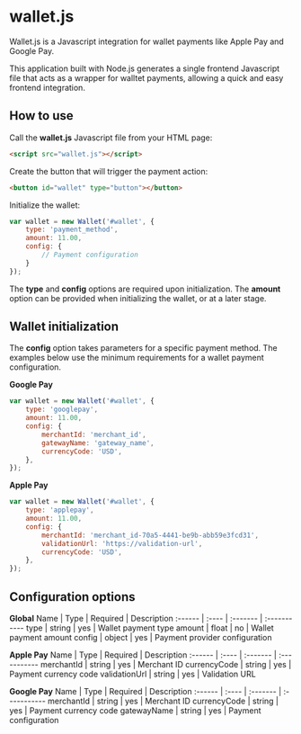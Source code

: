 # wallet.js
Wallet.js is a Javascript integration for wallet payments like Apple Pay and Google Pay.

This application built with Node.js generates a single frontend Javascript file that acts as a wrapper for walltet payments, allowing a quick and easy frontend integration. 

## How to use
Call the **wallet.js** Javascript file from your HTML page:

```html
<script src="wallet.js"></script>
```

Create the button that will trigger the payment action:

```html
<button id="wallet" type="button"></button>
```

Initialize the wallet:

```javascript
var wallet = new Wallet('#wallet', {
    type: 'payment_method',
    amount: 11.00,
    config: {
        // Payment configuration
    }
});
```

The **type** and **config** options are required upon initialization. The **amount** option can be provided when initializing the wallet, or at a later stage.

## Wallet initialization 
The **config** option takes parameters for a specific payment method. The examples below use the minimum requirements for a wallet payment configuration.

**Google Pay**
```javascript
var wallet = new Wallet('#wallet', {
    type: 'googlepay',
    amount: 11.00,
    config: {
        merchantId: 'merchant_id',
        gatewayName: 'gateway_name',
        currencyCode: 'USD',
    },
});
```

**Apple Pay**
```javascript
var wallet = new Wallet('#wallet', {
    type: 'applepay',
    amount: 11.00,
    config: {
        merchantId: 'merchant_id-70a5-4441-be9b-abb59e3fcd31',
        validationUrl: 'https://validation-url', 
        currencyCode: 'USD',  
    },
});
```

## Configuration options
**Global**
Name | Type | Required | Description
:------ | :---- | :------- | :-----------
type | string  | yes | Wallet payment type
amount | float  | no | Wallet payment amount
config | object | yes | Payment provider configuration

**Apple Pay**
Name | Type | Required | Description
:------ | :---- | :------- | :-----------
merchantId | string | yes | Merchant ID
currencyCode | string | yes | Payment currency code
validationUrl | string | yes | Validation URL

**Google Pay**
Name | Type | Required | Description
:------ | :---- | :------- | :-----------
merchantId | string | yes | Merchant ID
currencyCode | string | yes | Payment currency code
gatewayName | string | yes | Payment configuration